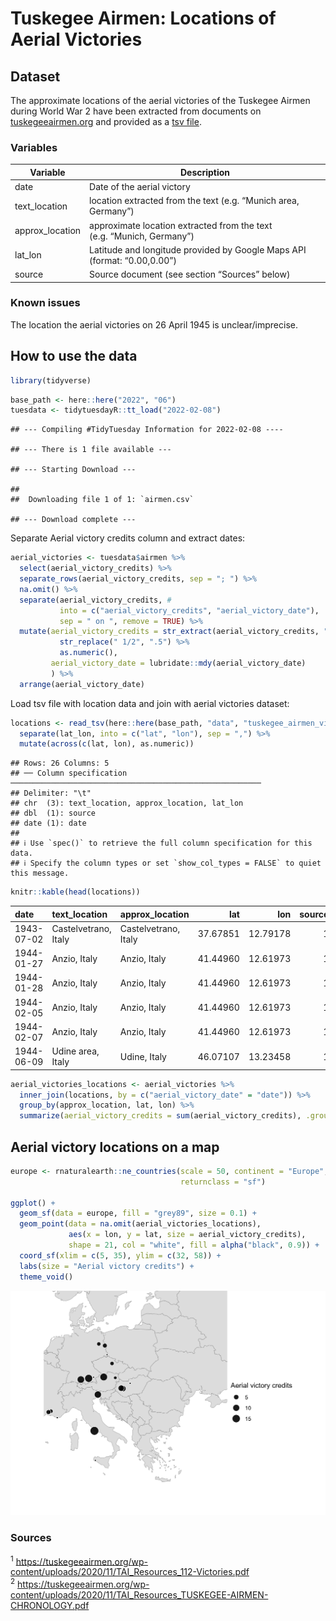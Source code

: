 Tuskegee Airmen: Locations of Aerial Victories
================

## Dataset

The approximate locations of the aerial victories of the Tuskegee Airmen
during World War 2 have been extracted from documents on
[tuskegeeairmen.org](https://tuskegeeairmen.org) and provided as a [tsv
file](tuskegee_airmen_victory_locations.tsv).

### Variables

| Variable         | Description                                                              |
|------------------|--------------------------------------------------------------------------|
| date             | Date of the aerial victory                                               |
| text\_location   | location extracted from the text (e.g. “Munich area, Germany”)           |
| approx\_location | approximate location extracted from the text (e.g. “Munich, Germany”)    |
| lat\_lon         | Latitude and longitude provided by Google Maps API (format: “0.00,0.00”) |
| source           | Source document (see section “Sources” below)                            |

### Known issues

The location the aerial victories on 26 April 1945 is unclear/imprecise.

## How to use the data

``` r
library(tidyverse)
```

``` r
base_path <- here::here("2022", "06")
tuesdata <- tidytuesdayR::tt_load("2022-02-08")
```

    ## --- Compiling #TidyTuesday Information for 2022-02-08 ----

    ## --- There is 1 file available ---

    ## --- Starting Download ---

    ## 
    ##  Downloading file 1 of 1: `airmen.csv`

    ## --- Download complete ---

Separate Aerial victory credits column and extract dates:

``` r
aerial_victories <- tuesdata$airmen %>% 
  select(aerial_victory_credits) %>% 
  separate_rows(aerial_victory_credits, sep = "; ") %>% 
  na.omit() %>% 
  separate(aerial_victory_credits, #
           into = c("aerial_victory_credits", "aerial_victory_date"),
           sep = " on ", remove = TRUE) %>%
  mutate(aerial_victory_credits = str_extract(aerial_victory_credits, "\\d+ (1/2)?") %>% 
           str_replace(" 1/2", ".5") %>% 
           as.numeric(),
         aerial_victory_date = lubridate::mdy(aerial_victory_date)
         ) %>% 
  arrange(aerial_victory_date)
```

Load tsv file with location data and join with aerial victories dataset:

``` r
locations <- read_tsv(here::here(base_path, "data", "tuskegee_airmen_victory_locations.tsv")) %>% 
  separate(lat_lon, into = c("lat", "lon"), sep = ",") %>% 
  mutate(across(c(lat, lon), as.numeric))
```

    ## Rows: 26 Columns: 5
    ## ── Column specification ────────────────────────────────────────────────────────
    ## Delimiter: "\t"
    ## chr  (3): text_location, approx_location, lat_lon
    ## dbl  (1): source
    ## date (1): date
    ## 
    ## ℹ Use `spec()` to retrieve the full column specification for this data.
    ## ℹ Specify the column types or set `show_col_types = FALSE` to quiet this message.

``` r
knitr::kable(head(locations))
```

| date       | text\_location       | approx\_location     |      lat |      lon | source |
|:-----------|:---------------------|:---------------------|---------:|---------:|-------:|
| 1943-07-02 | Castelvetrano, Italy | Castelvetrano, Italy | 37.67851 | 12.79178 |      1 |
| 1944-01-27 | Anzio, Italy         | Anzio, Italy         | 41.44960 | 12.61973 |      1 |
| 1944-01-28 | Anzio, Italy         | Anzio, Italy         | 41.44960 | 12.61973 |      1 |
| 1944-02-05 | Anzio, Italy         | Anzio, Italy         | 41.44960 | 12.61973 |      1 |
| 1944-02-07 | Anzio, Italy         | Anzio, Italy         | 41.44960 | 12.61973 |      1 |
| 1944-06-09 | Udine area, Italy    | Udine, Italy         | 46.07107 | 13.23458 |      1 |

``` r
aerial_victories_locations <- aerial_victories %>% 
  inner_join(locations, by = c("aerial_victory_date" = "date")) %>% 
  group_by(approx_location, lat, lon) %>% 
  summarize(aerial_victory_credits = sum(aerial_victory_credits), .groups = "drop")
```

## Aerial victory locations on a map

``` r
europe <- rnaturalearth::ne_countries(scale = 50, continent = "Europe", 
                                      returnclass = "sf")

ggplot() +
  geom_sf(data = europe, fill = "grey89", size = 0.1) +
  geom_point(data = na.omit(aerial_victories_locations),
             aes(x = lon, y = lat, size = aerial_victory_credits),
             shape = 21, col = "white", fill = alpha("black", 0.9)) +
  coord_sf(xlim = c(5, 35), ylim = c(32, 58)) +
  labs(size = "Aerial victory credits") +
  theme_void()
```

<img src="Readme_files/figure-gfm/unnamed-chunk-5-1.png" width="672" />

### Sources

<sup>1</sup>
<https://tuskegeeairmen.org/wp-content/uploads/2020/11/TAI_Resources_112-Victories.pdf><br>
<sup>2</sup>
<https://tuskegeeairmen.org/wp-content/uploads/2020/11/TAI_Resources_TUSKEGEE-AIRMEN-CHRONOLOGY.pdf>
